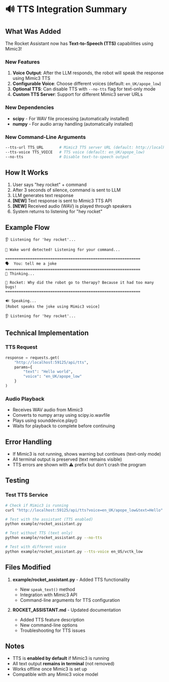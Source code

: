 # 🔊 TTS Integration Summary

## What Was Added

The Rocket Assistant now has **Text-to-Speech (TTS)** capabilities using Mimic3!

### New Features

1. **Voice Output**: After the LLM responds, the robot will speak the response using Mimic3 TTS
2. **Configurable Voice**: Choose different voices (default: `en_UK/apope_low`)
3. **Optional TTS**: Can disable TTS with `--no-tts` flag for text-only mode
4. **Custom TTS Server**: Support for different Mimic3 server URLs

### New Dependencies

- **scipy** - For WAV file processing (automatically installed)
- **numpy** - For audio array handling (automatically installed)

### New Command-Line Arguments

```bash
--tts-url TTS_URL       # Mimic3 TTS server URL (default: http://localhost:59125)
--tts-voice TTS_VOICE   # TTS voice (default: en_UK/apope_low)
--no-tts                # Disable text-to-speech output
```

## How It Works

1. User says "hey rocket" + command
2. After 3 seconds of silence, command is sent to LLM
3. LLM generates text response
4. **[NEW]** Text response is sent to Mimic3 TTS API
5. **[NEW]** Received audio (WAV) is played through speakers
6. System returns to listening for "hey rocket"

## Example Flow

```
👂 Listening for 'hey rocket'...

🎤 Wake word detected! Listening for your command...

============================================================
🗣️  You: tell me a joke
============================================================
🤔 Thinking...

🤖 Rocket: Why did the robot go to therapy? Because it had too many bugs!
============================================================

🔊 Speaking...
[Robot speaks the joke using Mimic3 voice]

👂 Listening for 'hey rocket'...
```

## Technical Implementation

### TTS Request
```python
response = requests.get(
    "http://localhost:59125/api/tts",
    params={
        "text": "Hello world",
        "voice": "en_UK/apope_low"
    }
)
```

### Audio Playback
- Receives WAV audio from Mimic3
- Converts to numpy array using scipy.io.wavfile
- Plays using sounddevice.play()
- Waits for playback to complete before continuing

## Error Handling

- If Mimic3 is not running, shows warning but continues (text-only mode)
- All terminal output is preserved (text remains visible)
- TTS errors are shown with ⚠️ prefix but don't crash the program

## Testing

### Test TTS Service
```bash
# Check if Mimic3 is running
curl "http://localhost:59125/api/tts?voice=en_UK/apope_low&text=Hello" --head

# Test with the assistant (TTS enabled)
python example/rocket_assistant.py

# Test without TTS (text only)
python example/rocket_assistant.py --no-tts

# Test with different voice
python example/rocket_assistant.py --tts-voice en_US/vctk_low
```

## Files Modified

1. **example/rocket_assistant.py** - Added TTS functionality
   - New `speak_text()` method
   - Integration with Mimic3 API
   - Command-line arguments for TTS configuration
   
2. **ROCKET_ASSISTANT.md** - Updated documentation
   - Added TTS feature description
   - New command-line options
   - Troubleshooting for TTS issues

## Notes

- TTS is **enabled by default** if Mimic3 is running
- All text output **remains in terminal** (not removed)
- Works offline once Mimic3 is set up
- Compatible with any Mimic3 voice model

